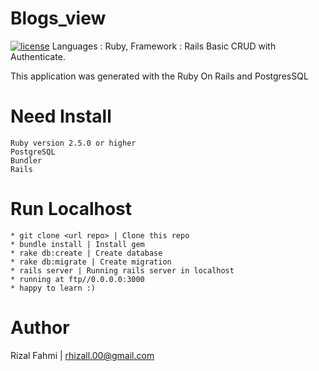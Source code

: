 
# Blogs_view
 [![license](https://img.shields.io/github/license/mashape/apistatus.svg)]() 
Languages : Ruby, Framework : Rails
Basic CRUD with Authenticate.  

This application was generated with the Ruby On Rails and PostgresSQL

# Need Install
    Ruby version 2.5.0 or higher
    PostgreSQL
    Bundler
    Rails

# Run Localhost
  
    * git clone <url repo> | Clone this repo
    * bundle install | Install gem
    * rake db:create | Create database
    * rake db:migrate | Create migration
    * rails server | Running rails server in localhost
    * running at ftp//0.0.0.0:3000
    * happy to learn :)


# Author
Rizal Fahmi | rhizall.00@gmail.com

